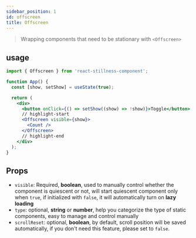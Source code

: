 ```yaml
---
sidebar_position: 1
id: offscreen
title: Offscreen
---
```


> Wrapping components that need to be stationary with `<Offscreen>`

## usage

```jsx
import { Offscreen } from 'react-stillness-component';

function App() {
  const [show, setShow] = useState(true);

  return (
    <div>
      <button onClick={() => setShow((show) => !show)}>Toggle</button>
      // highlight-start
      <Offscreen visible={show}>
        <Count />
      </Offscreen>
      // highlight-end
    </div>
  );
}
```

## Props

- `visible`: Required, **boolean**, used to manually control whether the component is quiescent or not, will start quiescent component only when `true`, if initialized with `false`, it will automatically turn on **lazy loading**
- `type`: optional, **string** or **number**, help you categorize the type of static components, easy to manage and control manually
- `scrollReset`: optional, **boolean**, by default, scroll position will be saved automatically, if you don't need this feature, please set to `false`.
